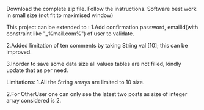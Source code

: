 Download the complete zip file.
Follow the instructions.
Software best work in small size (not fit to maximised window)

This project can be extended to :
1.Add confirmation password, emailid(with constraint like "_%mail.com%") of user to validate.

2.Added limitation of ten comments by taking String val [10]; this can be improved.

3.Inorder to save some data size all values tables are not filled, kindly update that as per need.

Limitations:
1.All the String arrays are limited to 10 size.

2.For OtherUser one can only see the latest two posts as size of integer array considered is 2.



